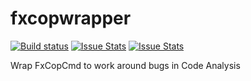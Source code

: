 fxcopwrapper
============

[![Build status][build-status-image]][build-status]  [![Issue Stats][pull-requests-image]][pull-requests]  [![Issue Stats][issues-closed-image]][issues-closed]

[build-status-image]: https://ci.appveyor.com/api/projects/status/8tn5dj7s9j3m1bn9/branch/master?svg=true
[build-status]: https://ci.appveyor.com/project/bdhess/fxcopwrapper/branch/master
[pull-requests-image]: http://www.issuestats.com/github/bdhess/fxcopwrapper/badge/pr
[pull-requests]: http://www.issuestats.com/github/bdhess/fxcopwrapper
[issues-closed-image]: http://www.issuestats.com/github/bdhess/fxcopwrapper/badge/issue
[issues-closed]: http://www.issuestats.com/github/bdhess/fxcopwrapper

Wrap FxCopCmd to work around bugs in Code Analysis

